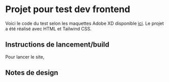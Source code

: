 # Projet pour test dev frontend
Voici le code du test selon les maquettes Adobe XD disponible [ici](https://xd.adobe.com/view/47f5bba9-a512-492c-85c6-d4fc4ddebc60-12a6/).
Le projet a été réalisé avec HTML et Tailwind CSS.

## Instructions de lancement/build
Pour lancer le site, 

## Notes de design
